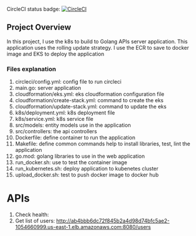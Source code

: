 CircleCI status badge: 
[![CircleCI](https://dl.circleci.com/status-badge/img/gh/laihoangdung/devops-capston-k8s-project/tree/master.svg?style=svg)](https://dl.circleci.com/status-badge/redirect/gh/laihoangdung/devops-capston-k8s-project/tree/master)

## Project Overview

In this project, I use the k8s to build to Golang APIs server application. This application uses the rolling update strategy. I use the ECR to save to docker image and EKS to deploy the application

### Files explanation
1. circleci/config.yml: config file to run circleci
2. main.go: server application
3. cloudformation/eks.yml: eks cloudformation configuration file
4. cloudformation/create-stack.yml: command to create the eks
5. cloudformation/update-stack.yml: command to update the eks
6. k8s/deployment.yml: k8s deployment file
7. k8s/service.yml: k8s service file
8. src/models: entity models use in the application
9. src/controllers: the api controllers
10. Dockerfile: define container to run the application
11. Makefile: define common commands help to install libraries, test, lint the application
12. go.mod: golang libraries to use in the web application
13. run_docker.sh: use to test the container image
14. run_kubernetes.sh: deploy application to kubenetes cluster
15. upload_docker.sh: test to push docker image to docker hub


# APIs
1. Check health: 
2. Get list of users: http://ab4bbb6dc72f845b2a4d98d74bfc5ae2-1054660999.us-east-1.elb.amazonaws.com:8080/users
